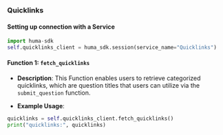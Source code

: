 ### Quicklinks

#### Setting up connection with a Service

```python
import huma-sdk
self.quicklinks_client = huma_sdk.session(service_name="Quicklinks")
```

#### Function 1: `fetch_quicklinks`

- **Description**: This Function enables users to retrieve categorized quicklinks, which are question titles that users can utilize via the  `submit_question` function.
 
- **Example Usage**:

```python
quicklinks = self.quicklinks_client.fetch_quicklinks()
print("quicklinks:", quicklinks)
```